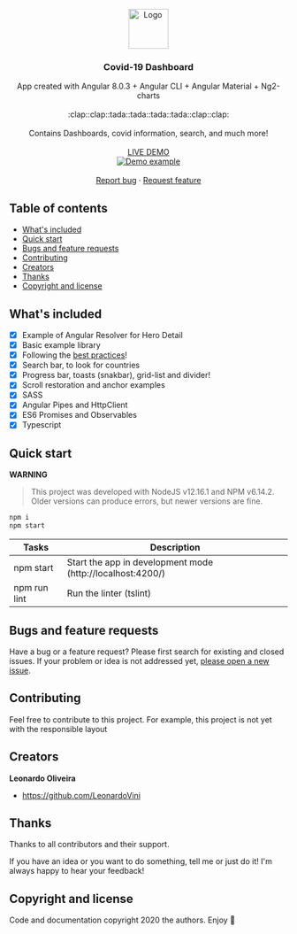<p align="center">
  <a href="https://angular.io/">
    <img src="https://www.angularexampleapp.com/assets/images/angular.svg" alt="Logo" width=72 height=72>
  </a>

  <h3 align="center">Covid-19 Dashboard</h3>

  <p align="center">
    App created with Angular 8.0.3 + Angular CLI + Angular Material + Ng2-charts
    <br>
    <br>
    :clap::clap::tada::tada::tada::tada::clap::clap:
    <br>
    <br>
    Contains Dashboards, covid information, search, and much more!
    <br>
    <br>
    <a href="https://leonardovini.github.io/covid-19-dashboard/">LIVE DEMO</a>
    <br>
    <a href="https://leonardovini.github.io/covid-19-dashboard/">
      <img src="https://media.giphy.com/media/URulv1ZHTHHXpIO3IL/giphy.gif" alt="Demo example"/>
    </a>
    <br>
    <br>
    <a href="https://github.com/LeonardoVini/covid-19-dashboard/issues/new">Report bug</a>
    ·
    <a href="https://github.com/LeonardoVini/covid-19-dashboard/issues/new">Request feature</a>
  </p>
</p>

## Table of contents

- [What's included](#whats-included)
- [Quick start](#quick-start)
- [Bugs and feature requests](#bugs-and-feature-requests)
- [Contributing](#contributing)
- [Creators](#creators)
- [Thanks](#thanks)
- [Copyright and license](#copyright-and-license)

## What's included

- [x] Example of Angular Resolver for Hero Detail
- [x] Basic example library
- [x] Following the [best practices](https://angular.io/guide/styleguide)!
- [x] Search bar, to look for countries
- [x] Progress bar, toasts (snakbar), grid-list and divider!
- [x] Scroll restoration and anchor examples
- [x] SASS
- [x] Angular Pipes and HttpClient
- [x] ES6 Promises and Observables
- [x] Typescript

## Quick start

**WARNING**

> This project was developed with NodeJS v12.16.1 and NPM v6.14.2. Older versions can produce errors, but newer versions are fine.

 ```bash
 npm i
 npm start
 ```

Tasks                       | Description
----------------------------|---------------------------------------------------------------------------------------
npm start                   | Start the app in development mode (http://localhost:4200/)
npm run lint                | Run the linter (tslint)

## Bugs and feature requests

Have a bug or a feature request? Please first search for existing and closed issues. If your problem or idea is not addressed yet, [please open a new issue](https://github.com/LeonardoVini/covid-19-dashboard/issues/new).

## Contributing

Feel free to contribute to this project. For example, this project is not yet with the responsible layout

## Creators

**Leonardo Oliveira**

- <https://github.com/LeonardoVini>

## Thanks

Thanks to all contributors and their support.

If you have an idea or you want to do something, tell me or just do it!
I'm always happy to hear your feedback!

## Copyright and license

Code and documentation copyright 2020 the authors.
Enjoy :metal:
